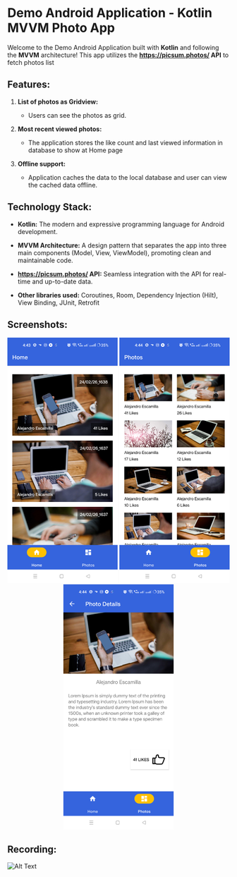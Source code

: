# Demo Android Application - Kotlin MVVM Photo App

Welcome to the Demo Android Application built with **Kotlin** and following the **MVVM** architecture! This app utilizes the **https://picsum.photos/ API** to fetch photos list

## Features:

1. **List of photos as Gridview:**
   - Users can see the photos as grid.

2. **Most recent viewed photos:**
   - The application stores the like count and last viewed information in database to show at Home page

3. **Offline support:**
   - Application caches the data to the local database and user can view the cached data offline.

## Technology Stack:

- **Kotlin:** The modern and expressive programming language for Android development.
  
- **MVVM Architecture:** A design pattern that separates the app into three main components (Model, View, ViewModel), promoting clean and maintainable code.

- **https://picsum.photos/ API:** Seamless integration with the API for real-time and up-to-date data.

- **Other libraries used:** Coroutines, Room, Dependency Injection (Hilt), View Binding, JUnit, Retrofit

## Screenshots:

<p align="center">
  <img src="screenshots/home_page.png" alt="Home" width="250"/>
  <img src="screenshots/photos_page.png" alt="Photos Page" width="250"/>
  <img src="screenshots/details_page.png" alt="Detail Page" width="250"/>
</p>

## Recording:

![Alt Text](recording/app_recording.gif)
